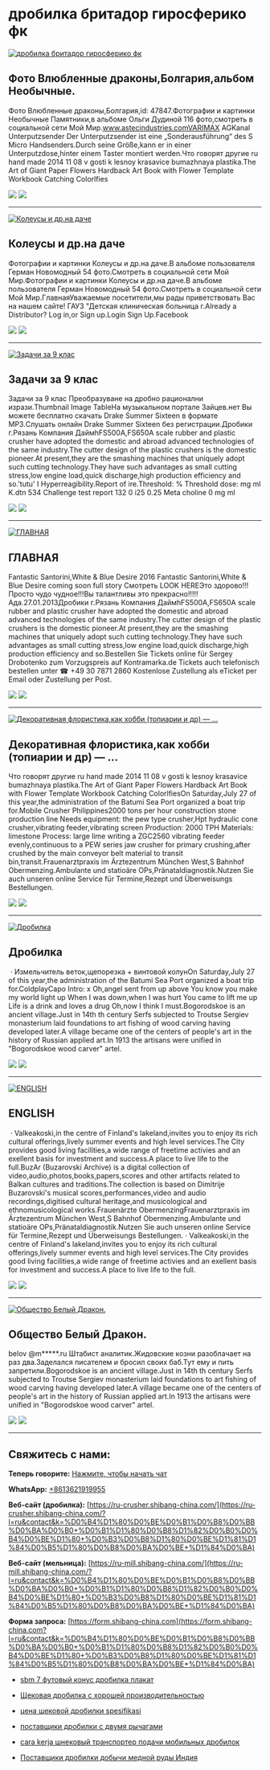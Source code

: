 # дробилка бритадор гиросферико фк

<a href="https://swt.shibang-china.com/?l=ru&img&k=%D0%B4%D1%80%D0%BE%D0%B1%D0%B8%D0%BB%D0%BA%D0%B0+%D0%B1%D1%80%D0%B8%D1%82%D0%B0%D0%B4%D0%BE%D1%80+%D0%B3%D0%B8%D1%80%D0%BE%D1%81%D1%84%D0%B5%D1%80%D0%B8%D0%BA%D0%BE+%D1%84%D0%BA" target="_blank">![дробилка бритадор гиросферико фк](http://static.shibang-china.com/all-800x300/130.jpg)</a>

## Фото Влюбленные драконы,Болгария,альбом Необычные.
Фото Влюбленные драконы,Болгария,id: 47847.Фотографии и картинки Необычные Памятники,в альбоме Ольги Дудиной 116 фото,смотреть в социальной сети Мой Мир.www.astecindustries.comVARIMAX AGKanal Unterputzsender Der Unterputzsender ist eine „Sonderausf&#252;hrung“ des S Micro Handsenders.Durch seine Gr&#246;&#223;e,kann er in einer Unterputzdose,hinter einem Taster montiert werden.Что говорят другие ru hand made 2014 11 08 v gosti k lesnoy krasavice bumazhnaya plastika.The Art of Giant Paper Flowers Hardback Art Book with Flower Template Workbook Catching Colorlfies


<a href="https://whatsapp.shibangsoft.com/WhatsApp.php" target="_blank" title="WhatsApp">![](http://static.shibang-china.com/icon/whatsapp.png)</a> <a href="https://swt.shibang-china.com/?l=ru&icon&k=%D0%B4%D1%80%D0%BE%D0%B1%D0%B8%D0%BB%D0%BA%D0%B0+%D0%B1%D1%80%D0%B8%D1%82%D0%B0%D0%B4%D0%BE%D1%80+%D0%B3%D0%B8%D1%80%D0%BE%D1%81%D1%84%D0%B5%D1%80%D0%B8%D0%BA%D0%BE+%D1%84%D0%BA" target="_blank">![](http://static.shibang-china.com/icon/chat-ru.png)</a>

---

<a href="https://swt.shibang-china.com/?l=ru&img&k=%D0%B4%D1%80%D0%BE%D0%B1%D0%B8%D0%BB%D0%BA%D0%B0+%D0%B1%D1%80%D0%B8%D1%82%D0%B0%D0%B4%D0%BE%D1%80+%D0%B3%D0%B8%D1%80%D0%BE%D1%81%D1%84%D0%B5%D1%80%D0%B8%D0%BA%D0%BE+%D1%84%D0%BA" target="_blank">![Колеусы и др.на даче](http://static.shibang-china.com/all-800x300/969.jpg)</a>

## Колеусы и др.на даче
Фотографии и картинки Колеусы и др.на даче.В альбоме пользователя Герман Новомодный 54 фото.Смотреть в социальной сети Мой Мир.Фотографии и картинки Колеусы и др.на даче.В альбоме пользователя Герман Новомодный 54 фото.Смотреть в социальной сети Мой Мир.ГлавнаяУважаемые посетители,мы рады приветствовать Вас на нашем сайте! ГАУЗ &quot;Детская клиническая больница г.Already a Distributor? Log in,or Sign up.Login Sign Up.Facebook


<a href="https://whatsapp.shibangsoft.com/WhatsApp.php" target="_blank" title="WhatsApp">![](http://static.shibang-china.com/icon/whatsapp.png)</a> <a href="https://swt.shibang-china.com/?l=ru&icon&k=%D0%B4%D1%80%D0%BE%D0%B1%D0%B8%D0%BB%D0%BA%D0%B0+%D0%B1%D1%80%D0%B8%D1%82%D0%B0%D0%B4%D0%BE%D1%80+%D0%B3%D0%B8%D1%80%D0%BE%D1%81%D1%84%D0%B5%D1%80%D0%B8%D0%BA%D0%BE+%D1%84%D0%BA" target="_blank">![](http://static.shibang-china.com/icon/chat-ru.png)</a>

---

<a href="https://swt.shibang-china.com/?l=ru&img&k=%D0%B4%D1%80%D0%BE%D0%B1%D0%B8%D0%BB%D0%BA%D0%B0+%D0%B1%D1%80%D0%B8%D1%82%D0%B0%D0%B4%D0%BE%D1%80+%D0%B3%D0%B8%D1%80%D0%BE%D1%81%D1%84%D0%B5%D1%80%D0%B8%D0%BA%D0%BE+%D1%84%D0%BA" target="_blank">![Задачи за 9 клас](http://static.shibang-china.com/all-800x300/450.jpg)</a>

## Задачи за 9 клас
Задачи за 9 клас Преобразуване на дробно рационални изрази.Thumbnail Image TableНа музыкальном портале Зайцев.нет Вы можете бесплатно скачать Drake Summer Sixteen в формате MP3.Слушать онлайн Drake Summer Sixteen без регистрации.Дробики г.Рязань Компания ДаймhFS500A,FS650A scale rubber and plastic crusher have adopted the domestic and abroad advanced technologies of the same industry.The cutter design of the plastic crushers is the domestic pioneer.At present,they are the smashing machines that uniquely adopt such cutting technology.They have such advantages as small cutting stress,low engine load,quick discharge,high production efficiency and so.'tutu' I Hyperreagibility.Report of ire.Threshold: % Threshold dose: mg ml K.dtn 534 Challenge test report 132 0 i25 0.25 Meta choline 0 mg ml


<a href="https://whatsapp.shibangsoft.com/WhatsApp.php" target="_blank" title="WhatsApp">![](http://static.shibang-china.com/icon/whatsapp.png)</a> <a href="https://swt.shibang-china.com/?l=ru&icon&k=%D0%B4%D1%80%D0%BE%D0%B1%D0%B8%D0%BB%D0%BA%D0%B0+%D0%B1%D1%80%D0%B8%D1%82%D0%B0%D0%B4%D0%BE%D1%80+%D0%B3%D0%B8%D1%80%D0%BE%D1%81%D1%84%D0%B5%D1%80%D0%B8%D0%BA%D0%BE+%D1%84%D0%BA" target="_blank">![](http://static.shibang-china.com/icon/chat-ru.png)</a>

---

<a href="https://swt.shibang-china.com/?l=ru&img&k=%D0%B4%D1%80%D0%BE%D0%B1%D0%B8%D0%BB%D0%BA%D0%B0+%D0%B1%D1%80%D0%B8%D1%82%D0%B0%D0%B4%D0%BE%D1%80+%D0%B3%D0%B8%D1%80%D0%BE%D1%81%D1%84%D0%B5%D1%80%D0%B8%D0%BA%D0%BE+%D1%84%D0%BA" target="_blank">![ГЛАВНАЯ](http://static.shibang-china.com/all-800x300/1168.jpg)</a>

## ГЛАВНАЯ
Fantastic Santorini,White &amp; Blue Desire 2016 Fantastic Santorini,White &amp; Blue Desire coming soon full story Смотреть LOOK HEREЭто здорово!!!Просто чудо чудное!!!Вы талантливы это прекрасно!!!!! Ада.27.01.2013Дробики г.Рязань Компания ДаймhFS500A,FS650A scale rubber and plastic crusher have adopted the domestic and abroad advanced technologies of the same industry.The cutter design of the plastic crushers is the domestic pioneer.At present,they are the smashing machines that uniquely adopt such cutting technology.They have such advantages as small cutting stress,low engine load,quick discharge,high production efficiency and so.Bestellen Sie Tickets online f&#252;r Sergey Drobotenko zum Vorzugspreis auf Kontramarka.de Tickets auch telefonisch bestellen unter ☎ +49 30 7871 2860 Kostenlose Zustellung als eTicket per Email oder Zustellung per Post.


<a href="https://whatsapp.shibangsoft.com/WhatsApp.php" target="_blank" title="WhatsApp">![](http://static.shibang-china.com/icon/whatsapp.png)</a> <a href="https://swt.shibang-china.com/?l=ru&icon&k=%D0%B4%D1%80%D0%BE%D0%B1%D0%B8%D0%BB%D0%BA%D0%B0+%D0%B1%D1%80%D0%B8%D1%82%D0%B0%D0%B4%D0%BE%D1%80+%D0%B3%D0%B8%D1%80%D0%BE%D1%81%D1%84%D0%B5%D1%80%D0%B8%D0%BA%D0%BE+%D1%84%D0%BA" target="_blank">![](http://static.shibang-china.com/icon/chat-ru.png)</a>

---

<a href="https://swt.shibang-china.com/?l=ru&img&k=%D0%B4%D1%80%D0%BE%D0%B1%D0%B8%D0%BB%D0%BA%D0%B0+%D0%B1%D1%80%D0%B8%D1%82%D0%B0%D0%B4%D0%BE%D1%80+%D0%B3%D0%B8%D1%80%D0%BE%D1%81%D1%84%D0%B5%D1%80%D0%B8%D0%BA%D0%BE+%D1%84%D0%BA" target="_blank">![Декоративная флористика,как хобби (топиарии и др) — …](http://static.shibang-china.com/all-800x300/168.jpg)</a>

## Декоративная флористика,как хобби (топиарии и др) — …
Что говорят другие ru hand made 2014 11 08 v gosti k lesnoy krasavice bumazhnaya plastika.The Art of Giant Paper Flowers Hardback Art Book with Flower Template Workbook Catching ColorlfiesOn Saturday,July 27 of this year,the administration of the Batumi Sea Port organized a boat trip for.Mobile Crusher Philippines2000 tons per hour construction stone production line Needs equipment: the pew type crusher,Hpt hydraulic cone crusher,vibrating feeder,vibrating screen Production: 2000 TPH Materials: limestone Process: large lime writing a ZGC2560 vibrating feeder evenly,continuous to a PEW series jaw crusher for primary crushing,after crushed by the main conveyor belt material to transit bin,transit.Frauenarztpraxis im &#196;rztezentrum M&#252;nchen West,S Bahnhof Obermenzing.Ambulante und statio&#228;re OPs,Pr&#228;nataldiagnostik.Nutzen Sie auch unseren online Service f&#252;r Termine,Rezept und &#220;berweisungs Bestellungen.


<a href="https://whatsapp.shibangsoft.com/WhatsApp.php" target="_blank" title="WhatsApp">![](http://static.shibang-china.com/icon/whatsapp.png)</a> <a href="https://swt.shibang-china.com/?l=ru&icon&k=%D0%B4%D1%80%D0%BE%D0%B1%D0%B8%D0%BB%D0%BA%D0%B0+%D0%B1%D1%80%D0%B8%D1%82%D0%B0%D0%B4%D0%BE%D1%80+%D0%B3%D0%B8%D1%80%D0%BE%D1%81%D1%84%D0%B5%D1%80%D0%B8%D0%BA%D0%BE+%D1%84%D0%BA" target="_blank">![](http://static.shibang-china.com/icon/chat-ru.png)</a>

---

<a href="https://swt.shibang-china.com/?l=ru&img&k=%D0%B4%D1%80%D0%BE%D0%B1%D0%B8%D0%BB%D0%BA%D0%B0+%D0%B1%D1%80%D0%B8%D1%82%D0%B0%D0%B4%D0%BE%D1%80+%D0%B3%D0%B8%D1%80%D0%BE%D1%81%D1%84%D0%B5%D1%80%D0%B8%D0%BA%D0%BE+%D1%84%D0%BA" target="_blank">![Дробилка](http://static.shibang-china.com/all-800x300/1246.jpg)</a>

## Дробилка
&nbsp;&#0183;&#32;Измельчитель веток,щепорезка + винтовой колунOn Saturday,July 27 of this year,the administration of the Batumi Sea Port organized a boat trip for.ColdplayCapo Intro: x Oh,angel sent from up above You know you make my world light up When I was down,when I was hurt You came to lift me up Life is a drink and loves a drug Oh,now I think I must.Bogorodskoe is an ancient village.Just in 14th th century Serfs subjected to Troutse Sergiev monasterium laid foundations to art fishing of wood carving having developed later.A village became one of the centers of people's art in the history of Russian applied art.In 1913 the artisans were unified in &quot;Bogorodskoe wood carver&quot; artel.


<a href="https://whatsapp.shibangsoft.com/WhatsApp.php" target="_blank" title="WhatsApp">![](http://static.shibang-china.com/icon/whatsapp.png)</a> <a href="https://swt.shibang-china.com/?l=ru&icon&k=%D0%B4%D1%80%D0%BE%D0%B1%D0%B8%D0%BB%D0%BA%D0%B0+%D0%B1%D1%80%D0%B8%D1%82%D0%B0%D0%B4%D0%BE%D1%80+%D0%B3%D0%B8%D1%80%D0%BE%D1%81%D1%84%D0%B5%D1%80%D0%B8%D0%BA%D0%BE+%D1%84%D0%BA" target="_blank">![](http://static.shibang-china.com/icon/chat-ru.png)</a>

---

<a href="https://swt.shibang-china.com/?l=ru&img&k=%D0%B4%D1%80%D0%BE%D0%B1%D0%B8%D0%BB%D0%BA%D0%B0+%D0%B1%D1%80%D0%B8%D1%82%D0%B0%D0%B4%D0%BE%D1%80+%D0%B3%D0%B8%D1%80%D0%BE%D1%81%D1%84%D0%B5%D1%80%D0%B8%D0%BA%D0%BE+%D1%84%D0%BA" target="_blank">![ENGLISH](http://static.shibang-china.com/all-800x300/268.jpg)</a>

## ENGLISH
&nbsp;&#0183;&#32;Valkeakoski,in the centre of Finland's lakeland,invites you to enjoy its rich cultural offerings,lively summer events and high level services.The City provides good living facilities,a wide range of freetime activies and an exellent basis for investment and success.A place to live life to the full.BuzAr (Buzarovski Archive) is a digital collection of video,audio,photos,books,papers,scores and other artifacts related to Balkan cultures and traditions.The collection is based on Dimitrije Buzarovski's musical scores,performances,video and audio recordings,digitised cultural heritage,and musicological and ethnomusicological works.Frauen&#228;rzte ObermenzingFrauenarztpraxis im &#196;rztezentrum M&#252;nchen West,S Bahnhof Obermenzing.Ambulante und statio&#228;re OPs,Pr&#228;nataldiagnostik.Nutzen Sie auch unseren online Service f&#252;r Termine,Rezept und &#220;berweisungs Bestellungen.&nbsp;&#0183;&#32;Valkeakoski,in the centre of Finland's lakeland,invites you to enjoy its rich cultural offerings,lively summer events and high level services.The City provides good living facilities,a wide range of freetime activies and an exellent basis for investment and success.A place to live life to the full.


<a href="https://whatsapp.shibangsoft.com/WhatsApp.php" target="_blank" title="WhatsApp">![](http://static.shibang-china.com/icon/whatsapp.png)</a> <a href="https://swt.shibang-china.com/?l=ru&icon&k=%D0%B4%D1%80%D0%BE%D0%B1%D0%B8%D0%BB%D0%BA%D0%B0+%D0%B1%D1%80%D0%B8%D1%82%D0%B0%D0%B4%D0%BE%D1%80+%D0%B3%D0%B8%D1%80%D0%BE%D1%81%D1%84%D0%B5%D1%80%D0%B8%D0%BA%D0%BE+%D1%84%D0%BA" target="_blank">![](http://static.shibang-china.com/icon/chat-ru.png)</a>

---

<a href="https://swt.shibang-china.com/?l=ru&img&k=%D0%B4%D1%80%D0%BE%D0%B1%D0%B8%D0%BB%D0%BA%D0%B0+%D0%B1%D1%80%D0%B8%D1%82%D0%B0%D0%B4%D0%BE%D1%80+%D0%B3%D0%B8%D1%80%D0%BE%D1%81%D1%84%D0%B5%D1%80%D0%B8%D0%BA%D0%BE+%D1%84%D0%BA" target="_blank">![Общество Белый Дракон.](http://static.shibang-china.com/all-800x300/656.jpg)</a>

## Общество Белый Дракон.
belov @m*****.ru Штабист аналитик.Жидовские козни разоблачает на раз два.Заделался писателем и бросил своих баб.Тут ему и пить запретили.Bogorodskoe is an ancient village.Just in 14th th century Serfs subjected to Troutse Sergiev monasterium laid foundations to art fishing of wood carving having developed later.A village became one of the centers of people's art in the history of Russian applied art.In 1913 the artisans were unified in &quot;Bogorodskoe wood carver&quot; artel.

<a href="https://whatsapp.shibangsoft.com/WhatsApp.php" target="_blank" title="WhatsApp">![](http://static.shibang-china.com/icon/whatsapp.png)</a> <a href="https://swt.shibang-china.com/?l=ru&icon&k=%D0%B4%D1%80%D0%BE%D0%B1%D0%B8%D0%BB%D0%BA%D0%B0+%D0%B1%D1%80%D0%B8%D1%82%D0%B0%D0%B4%D0%BE%D1%80+%D0%B3%D0%B8%D1%80%D0%BE%D1%81%D1%84%D0%B5%D1%80%D0%B8%D0%BA%D0%BE+%D1%84%D0%BA" target="_blank">![](http://static.shibang-china.com/icon/chat-ru.png)</a>

---
## Свяжитесь с нами:

**Теперь говорите:** [Нажмите, чтобы начать чат](https://swt.shibang-china.com?l=ru&contact&k=%D0%B4%D1%80%D0%BE%D0%B1%D0%B8%D0%BB%D0%BA%D0%B0+%D0%B1%D1%80%D0%B8%D1%82%D0%B0%D0%B4%D0%BE%D1%80+%D0%B3%D0%B8%D1%80%D0%BE%D1%81%D1%84%D0%B5%D1%80%D0%B8%D0%BA%D0%BE+%D1%84%D0%BA)

**WhatsApp:**  [+8613621919955](https://whatsapp.shibangsoft.com/WhatsApp.php)

**Веб-сайт (дробилка):** [https://ru-crusher.shibang-china.com/](https://ru-crusher.shibang-china.com/?l=ru&contact&k=%D0%B4%D1%80%D0%BE%D0%B1%D0%B8%D0%BB%D0%BA%D0%B0+%D0%B1%D1%80%D0%B8%D1%82%D0%B0%D0%B4%D0%BE%D1%80+%D0%B3%D0%B8%D1%80%D0%BE%D1%81%D1%84%D0%B5%D1%80%D0%B8%D0%BA%D0%BE+%D1%84%D0%BA)

**Веб-сайт (мельница):** [https://ru-mill.shibang-china.com/](https://ru-mill.shibang-china.com/?l=ru&contact&k=%D0%B4%D1%80%D0%BE%D0%B1%D0%B8%D0%BB%D0%BA%D0%B0+%D0%B1%D1%80%D0%B8%D1%82%D0%B0%D0%B4%D0%BE%D1%80+%D0%B3%D0%B8%D1%80%D0%BE%D1%81%D1%84%D0%B5%D1%80%D0%B8%D0%BA%D0%BE+%D1%84%D0%BA)

**Форма запроса:** [https://form.shibang-china.com](https://form.shibang-china.com?l=ru&contact&k=%D0%B4%D1%80%D0%BE%D0%B1%D0%B8%D0%BB%D0%BA%D0%B0+%D0%B1%D1%80%D0%B8%D1%82%D0%B0%D0%B4%D0%BE%D1%80+%D0%B3%D0%B8%D1%80%D0%BE%D1%81%D1%84%D0%B5%D1%80%D0%B8%D0%BA%D0%BE+%D1%84%D0%BA)

* [sbm 7 футовый конус дробилка плакат](../121/sbm%207%20%D1%84%D1%83%D1%82%D0%BE%D0%B2%D1%8B%D0%B9%20%D0%BA%D0%BE%D0%BD%D1%83%D1%81%20%D0%B4%D1%80%D0%BE%D0%B1%D0%B8%D0%BB%D0%BA%D0%B0%20%D0%BF%D0%BB%D0%B0%D0%BA%D0%B0%D1%82.md)

* [Щековая дробилка с хорошей производительностью](../124/%D0%A9%D0%B5%D0%BA%D0%BE%D0%B2%D0%B0%D1%8F%20%D0%B4%D1%80%D0%BE%D0%B1%D0%B8%D0%BB%D0%BA%D0%B0%20%D1%81%20%D1%85%D0%BE%D1%80%D0%BE%D1%88%D0%B5%D0%B9%20%D0%BF%D1%80%D0%BE%D0%B8%D0%B7%D0%B2%D0%BE%D0%B4%D0%B8%D1%82%D0%B5%D0%BB%D1%8C%D0%BD%D0%BE%D1%81%D1%82%D1%8C%D1%8E.md)

* [цена щековой дробилки spesifikasi](../123/%D1%86%D0%B5%D0%BD%D0%B0%20%D1%89%D0%B5%D0%BA%D0%BE%D0%B2%D0%BE%D0%B9%20%D0%B4%D1%80%D0%BE%D0%B1%D0%B8%D0%BB%D0%BA%D0%B8%20spesifikasi.md)

* [поставщики дробилки с двумя рычагами](../121/%D0%BF%D0%BE%D1%81%D1%82%D0%B0%D0%B2%D1%89%D0%B8%D0%BA%D0%B8%20%D0%B4%D1%80%D0%BE%D0%B1%D0%B8%D0%BB%D0%BA%D0%B8%20%D1%81%20%D0%B4%D0%B2%D1%83%D0%BC%D1%8F%20%D1%80%D1%8B%D1%87%D0%B0%D0%B3%D0%B0%D0%BC%D0%B8.md)

* [cara kerja шнековый транспортер подачи мобильных дробилок](../125/cara%20kerja%20%D1%88%D0%BD%D0%B5%D0%BA%D0%BE%D0%B2%D1%8B%D0%B9%20%D1%82%D1%80%D0%B0%D0%BD%D1%81%D0%BF%D0%BE%D1%80%D1%82%D0%B5%D1%80%20%D0%BF%D0%BE%D0%B4%D0%B0%D1%87%D0%B8%20%D0%BC%D0%BE%D0%B1%D0%B8%D0%BB%D1%8C%D0%BD%D1%8B%D1%85%20%D0%B4%D1%80%D0%BE%D0%B1%D0%B8%D0%BB%D0%BE%D0%BA.md)

* [Поставщики дробилки добычи медной руды Индия](../121/%D0%9F%D0%BE%D1%81%D1%82%D0%B0%D0%B2%D1%89%D0%B8%D0%BA%D0%B8%20%D0%B4%D1%80%D0%BE%D0%B1%D0%B8%D0%BB%D0%BA%D0%B8%20%D0%B4%D0%BE%D0%B1%D1%8B%D1%87%D0%B8%20%D0%BC%D0%B5%D0%B4%D0%BD%D0%BE%D0%B9%20%D1%80%D1%83%D0%B4%D1%8B%20%D0%98%D0%BD%D0%B4%D0%B8%D1%8F.md)